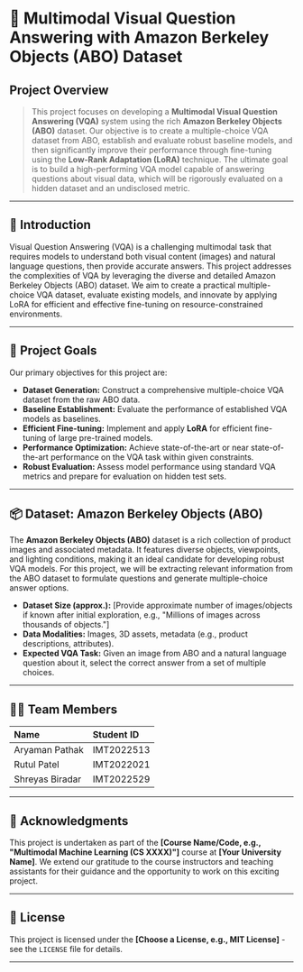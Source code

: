 # 🚀 Multimodal Visual Question Answering with Amazon Berkeley Objects (ABO) Dataset

## Project Overview

> This project focuses on developing a **Multimodal Visual Question Answering (VQA)** system using the rich **Amazon Berkeley Objects (ABO)** dataset. Our objective is to create a multiple-choice VQA dataset from ABO, establish and evaluate robust baseline models, and then significantly improve their performance through fine-tuning using the **Low-Rank Adaptation (LoRA)** technique. The ultimate goal is to build a high-performing VQA model capable of answering questions about visual data, which will be rigorously evaluated on a hidden dataset and an undisclosed metric.

---

## 🎯 Introduction

Visual Question Answering (VQA) is a challenging multimodal task that requires models to understand both visual content (images) and natural language questions, then provide accurate answers. This project addresses the complexities of VQA by leveraging the diverse and detailed Amazon Berkeley Objects (ABO) dataset. We aim to create a practical multiple-choice VQA dataset, evaluate existing models, and innovate by applying LoRA for efficient and effective fine-tuning on resource-constrained environments.

---

## 🌟 Project Goals

Our primary objectives for this project are:

* **Dataset Generation:** Construct a comprehensive multiple-choice VQA dataset from the raw ABO data.
* **Baseline Establishment:** Evaluate the performance of established VQA models as baselines.
* **Efficient Fine-tuning:** Implement and apply **LoRA** for efficient fine-tuning of large pre-trained models.
* **Performance Optimization:** Achieve state-of-the-art or near state-of-the-art performance on the VQA task within given constraints.
* **Robust Evaluation:** Assess model performance using standard VQA metrics and prepare for evaluation on hidden test sets.

---

## 📦 Dataset: Amazon Berkeley Objects (ABO)

The **Amazon Berkeley Objects (ABO)** dataset is a rich collection of product images and associated metadata. It features diverse objects, viewpoints, and lighting conditions, making it an ideal candidate for developing robust VQA models. For this project, we will be extracting relevant information from the ABO dataset to formulate questions and generate multiple-choice answer options.

* **Dataset Size (approx.):** [Provide approximate number of images/objects if known after initial exploration, e.g., "Millions of images across thousands of objects."]
* **Data Modalities:** Images, 3D assets, metadata (e.g., product descriptions, attributes).
* **Expected VQA Task:** Given an image from ABO and a natural language question about it, select the correct answer from a set of multiple choices.

---

## 🧑‍💻 Team Members

| Name              | Student ID    
| :---------------- | :------------ 
| Aryaman Pathak    | IMT2022513 
| Rutul Patel       | IMT2022021   
| Shreyas Biradar   | IMT2022529   

---

## 🙏 Acknowledgments

This project is undertaken as part of the **[Course Name/Code, e.g., "Multimodal Machine Learning (CS XXXX)"]** course at **[Your University Name]**. We extend our gratitude to the course instructors and teaching assistants for their guidance and the opportunity to work on this exciting project.

---

## 📄 License

This project is licensed under the **[Choose a License, e.g., MIT License]** - see the `LICENSE` file for details.

---
